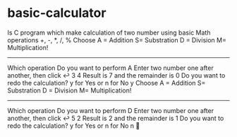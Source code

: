 # basic-calculator
Is C program which make calculation of two number using basic Math operations +, -, *, /, %
Choose A = Addition      S= Substration  D = Division    M= Multiplication!
********************************************************************************
Which operation Do you want to perform
A
Enter two number one after another, then click ↩️
3
4
Result is 7
 and the remainder is 0
Do you want to redo the calculation? y for Yes or n for No
y
Choose A = Addition      S= Substration  D = Division    M= Multiplication!
********************************************************************************
Which operation Do you want to perform
D
Enter two number one after another, then click ↩️
5
2
Result is 2
 and the remainder is 1
Do you want to redo the calculation? y for Yes or n for No
n
👋
